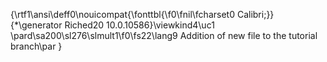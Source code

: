 {\rtf1\ansi\deff0\nouicompat{\fonttbl{\f0\fnil\fcharset0 Calibri;}}
{\*\generator Riched20 10.0.10586}\viewkind4\uc1 
\pard\sa200\sl276\slmult1\f0\fs22\lang9 Addition of new file to the tutorial branch\par
}
 